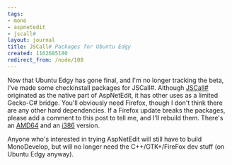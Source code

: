 ```yaml
---
tags:
- mono
- aspnetedit
- jscall#
layout: journal
title: JSCall# Packages for Ubuntu Edgy
created: 1162685180
redirect_from: /node/108
---
```

Now that Ubuntu Edgy has gone final, and I'm no longer tracking the beta, I've made some checkinstall packages for JSCall#. Although <a href="http://svn.myrealbox.com/viewcvs/trunk/jscall-sharp/">JSCall#</a> originated as the native part of AspNetEdit, it has other uses as a limited Gecko-C# bridge. You'll obviously need Firefox, though I don't think there are any other hard dependencies.<!--break-->  If a Firefox update breaks the packages, please add a comment to this post to tell me, and I'll rebuild them. There's an <a href="http://mjhutchinson.com/files/releases/jscall-cil_0.0.2-1_amd64.deb">AMD64</a> and an <a href="http://mjhutchinson.com/files/releases/jscall-cil_0.0.2-1_i386.deb">i386</a> version. 

Anyone who's interested in trying AspNetEdit will still have to build MonoDevelop, but will no longer need the C++/GTK+/FireFox dev stuff (on Ubuntu Edgy anyway).
